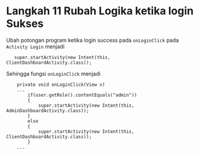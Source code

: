 # Langkah 11 Rubah Logika ketika login Sukses

Ubah potongan program ketika login success pada `onLoginClick` pada `Activity Login` menjadi
```
   super.startActivity(new Intent(this, ClientDashboardActivity.class));
```

Sehingga fungsi `onLoginClick` menjadi
```
    private void onLoginClick(View v)
    ...
        if(user.getRole().contentEquals("admin"))
        {
            super.startActivity(new Intent(this, AdminDashboardActivity.class));
        }
        else
        {
            super.startActivity(new Intent(this, ClientDashboardActivity.class));
        }
    ...
```